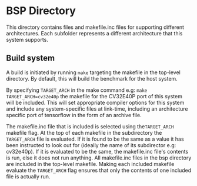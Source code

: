 # BSP Directory
This directory contains files and makefile.inc files for supporting different architectures.
Each subfolder represents a different architecture that this system supports. 

## Build system
A build is initiated by running `make` targeting the makefile in the top-level directory.
By default, this will build the benchmark for the host system. 

By specifying `TARGET_ARCH` in the make command e.g: `make TARGET_ARCH=cv32e40p` the makefile for the CV32E40P port of this system will be included.
This will set appropriate compiler options for this system and include any system-specific files at link-time, including an architecture specific port of tensorflow in the form of an archive file.

The makefile.inc file that is included is selected using the`TARGET_ARCH` makefile flag.
At the top of each makefile in the subdirectory the `TARGET_ARCH` file is evaluated. 
If it is found to be the same as a value it has been instructed to look out for (ideally the name of its subdirector e.g: cv32e40p).
If it is evaluated to be the same, the makefile.inc file's contents is run, else it does not run anything. 
All makefile.inc files in the bsp directory are included in the top-level makefile.
Making each included makefile evaluate the `TARGET_ARCH` flag ensures that only the contents of one included file is actually run.